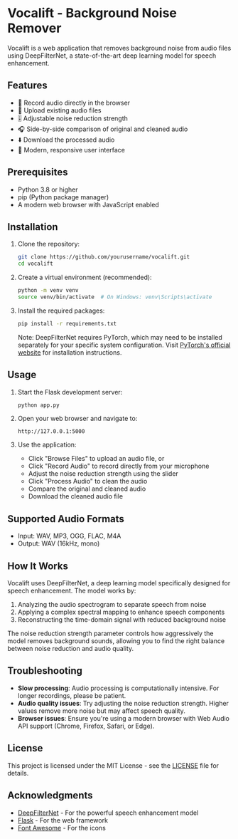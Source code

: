 # Vocalift - Background Noise Remover

Vocalift is a web application that removes background noise from audio files using DeepFilterNet, a state-of-the-art deep learning model for speech enhancement.

## Features

- 🎤 Record audio directly in the browser
- 📁 Upload existing audio files
- 🎚️ Adjustable noise reduction strength
- 🎧 Side-by-side comparison of original and cleaned audio
- ⬇️ Download the processed audio
- 🎨 Modern, responsive user interface

## Prerequisites

- Python 3.8 or higher
- pip (Python package manager)
- A modern web browser with JavaScript enabled

## Installation

1. Clone the repository:
   ```bash
   git clone https://github.com/yourusername/vocalift.git
   cd vocalift
   ```

2. Create a virtual environment (recommended):
   ```bash
   python -m venv venv
   source venv/bin/activate  # On Windows: venv\Scripts\activate
   ```

3. Install the required packages:
   ```bash
   pip install -r requirements.txt
   ```

   Note: DeepFilterNet requires PyTorch, which may need to be installed separately for your specific system configuration. Visit [PyTorch's official website](https://pytorch.org/get-started/locally/) for installation instructions.

## Usage

1. Start the Flask development server:
   ```bash
   python app.py
   ```

2. Open your web browser and navigate to:
   ```
   http://127.0.0.1:5000
   ```

3. Use the application:
   - Click "Browse Files" to upload an audio file, or
   - Click "Record Audio" to record directly from your microphone
   - Adjust the noise reduction strength using the slider
   - Click "Process Audio" to clean the audio
   - Compare the original and cleaned audio
   - Download the cleaned audio file

## Supported Audio Formats

- Input: WAV, MP3, OGG, FLAC, M4A
- Output: WAV (16kHz, mono)

## How It Works

Vocalift uses DeepFilterNet, a deep learning model specifically designed for speech enhancement. The model works by:

1. Analyzing the audio spectrogram to separate speech from noise
2. Applying a complex spectral mapping to enhance speech components
3. Reconstructing the time-domain signal with reduced background noise

The noise reduction strength parameter controls how aggressively the model removes background sounds, allowing you to find the right balance between noise reduction and audio quality.

## Troubleshooting

- **Slow processing**: Audio processing is computationally intensive. For longer recordings, please be patient.
- **Audio quality issues**: Try adjusting the noise reduction strength. Higher values remove more noise but may affect speech quality.
- **Browser issues**: Ensure you're using a modern browser with Web Audio API support (Chrome, Firefox, Safari, or Edge).

## License

This project is licensed under the MIT License - see the [LICENSE](LICENSE) file for details.

## Acknowledgments

- [DeepFilterNet](https://github.com/Rikorose/DeepFilterNet) - For the powerful speech enhancement model
- [Flask](https://flask.palletsprojects.com/) - For the web framework
- [Font Awesome](https://fontawesome.com/) - For the icons
